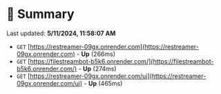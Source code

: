 # 📖 Summary
Last updated: **5/11/2024, 11:58:07 AM**

- `GET` [https://restreamer-09gx.onrender.com](https://restreamer-09gx.onrender.com) - **Up** (266ms)
- `GET` [https://filestreambot-b5k6.onrender.com/](https://filestreambot-b5k6.onrender.com/) - **Up** (274ms)
- `GET` [https://restreamer-09gx.onrender.com/ui](https://restreamer-09gx.onrender.com/ui) - **Up** (465ms)
